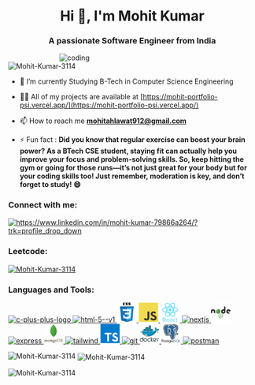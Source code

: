 
<h1 align="center">Hi 👋, I'm Mohit Kumar </h1>
<h3 align="center">A passionate Software Engineer from India</h3>

<img align="right" alt="coding" width="400" src="https://user-images.githubusercontent.com/55389276/140866485-8fb1c876-9a8f-4d6a-98dc-08c4981eaf70.gif">

<p align="left"> <img src="https://komarev.com/ghpvc/?username=Mohit-Kumar-3114&label=Profile%20views&color=0e75b6&style=flat" alt="Mohit-Kumar-3114" /> </p>

- 🔭 I’m currently Studying B-Tech in Computer Science Engineering
- 👨‍💻 All of my projects are available at [https://mohit-portfolio-psi.vercel.app/](https://mohit-portfolio-psi.vercel.app/)

- 📫 How to reach me **mohitahlawat912@gmail.com**

- ⚡ Fun fact : **Did you know that regular exercise can boost your brain power? As a BTech CSE student, staying fit can actually help you improve your focus and problem-solving skills. So, keep hitting the gym or going for those runs—it’s not just great for your body but for your coding skills too! Just remember, moderation is key, and don’t forget to study! 😄**

<h3 align="left">Connect with me:</h3>
<p align="left">
<a href="https://www.linkedin.com/in/mohit-kumar-79866a264/" target="blank"><img align="center" src="https://raw.githubusercontent.com/rahuldkjain/github-profile-readme-generator/master/src/images/icons/Social/linked-in-alt.svg" alt="https://www.linkedin.com/in/mohit-kumar-79866a264/?trk=profile_drop_down" height="30" width="40" /></a>
</p>
<h3 align="left">Leetcode:</h3>
<p align="left">
<a href="https://leetcode.com/u/r7GmjvQEYB/" target="blank"><img align="center" src="https://img.icons8.com/external-tal-revivo-shadow-tal-revivo/24/external-level-up-your-coding-skills-and-quickly-land-a-job-logo-shadow-tal-revivo.png" alt="Mohit-Kumar-3114" height="30" width="40" /></a>
</p>


<h3 align="left">Languages and Tools:</h3>
<p align="left">
<a href="https://cplusplus.com/doc/" target="_blank" rel="noreferrer"> <img src="https://img.icons8.com/color/48/c-plus-plus-logo.png" alt="c-plus-plus-logo" alt="c" width="40" height="40"/> </a>  <a href="https://html.com/document/" target="_blank" rel="noreferrer"> <img src="https://img.icons8.com/color/48/html-5--v1.png" alt="html-5--v1" alt="html" width="40" height="40"/> </a> <a href="https://www.w3schools.com/css/" target="_blank" rel="noreferrer"> <img src="https://raw.githubusercontent.com/devicons/devicon/master/icons/css3/css3-original-wordmark.svg" alt="css3" width="40" height="40"/> </a> <a href="https://developer.mozilla.org/en-US/docs/Web/JavaScript" target="_blank" rel="noreferrer"> <img src="https://raw.githubusercontent.com/devicons/devicon/master/icons/javascript/javascript-original.svg" alt="javascript" width="40" height="40"/> </a> <a href="https://reactjs.org/" target="_blank" rel="noreferrer"> <img src="https://raw.githubusercontent.com/devicons/devicon/master/icons/react/react-original-wordmark.svg" alt="react" width="40" height="40"/> </a> <a href="https://nextjs.org/" target="_blank" rel="noreferrer"> <img src="https://img.icons8.com/fluency-systems-regular/50/nextjs.png" alt="nextjs" width="40" height="40"/> </a> <a href="https://nodejs.org" target="_blank" rel="noreferrer"> <img src="https://raw.githubusercontent.com/devicons/devicon/master/icons/nodejs/nodejs-original-wordmark.svg" alt="nodejs" width="40" height="40"/> </a> <a href="https://expressjs.com/" target="_blank" rel="noreferrer"> <img src="https://img.icons8.com/ios/50/express-js.png" alt="express" width="40" height="40"/> </a> <a href="https://www.mongodb.com/" target="_blank" rel="noreferrer"> <img src="https://raw.githubusercontent.com/devicons/devicon/master/icons/mongodb/mongodb-original-wordmark.svg" alt="mongodb" width="40" height="40"/> </a> <a href="https://tailwindcss.com/" target="_blank" rel="noreferrer"> <img src="https://www.vectorlogo.zone/logos/tailwindcss/tailwindcss-icon.svg" alt="tailwind" width="40" height="40"/> </a> <a href="https://www.typescriptlang.org/" target="_blank" rel="noreferrer"> <img src="https://raw.githubusercontent.com/devicons/devicon/master/icons/typescript/typescript-original.svg" alt="typescript" width="40" height="40"/> </a> <a href="https://git-scm.com/" target="_blank" rel="noreferrer"> <img src="https://www.vectorlogo.zone/logos/git-scm/git-scm-icon.svg" alt="git" width="40" height="40"/> </a> <a href="https://www.docker.com/" target="_blank" rel="noreferrer"> <img src="https://raw.githubusercontent.com/devicons/devicon/master/icons/docker/docker-original-wordmark.svg" alt="docker" width="40" height="40"/> </a> <a href="https://www.postgresql.org" target="_blank" rel="noreferrer"> <img src="https://raw.githubusercontent.com/devicons/devicon/master/icons/postgresql/postgresql-original-wordmark.svg" alt="postgresql" width="40" height="40"/> </a> <a href="https://postman.com" target="_blank" rel="noreferrer"> <img src="https://www.vectorlogo.zone/logos/getpostman/getpostman-icon.svg" alt="postman" width="40" height="40"/> </a> 
  </p>

<p><img align="left" src="https://github-readme-stats.vercel.app/api/top-langs?username=Mohit-Kumar-3114&show_icons=true&locale=en&layout=compact" alt="Mohit-Kumar-3114" /></p>

<p>&nbsp;<img align="center" src="https://github-readme-stats.vercel.app/api?username=Mohit-Kumar-3114&show_icons=true&locale=en" alt="Mohit-Kumar-3114" /></p>

<p><img align="center" src="https://github-readme-streak-stats.herokuapp.com/?user=Mohit-Kumar-3114&" alt="Mohit-Kumar-3114" /></p>
